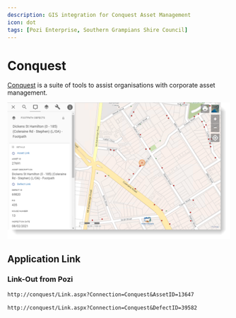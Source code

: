 ```yaml
---
description: GIS integration for Conquest Asset Management
icon: dot
tags: [Pozi Enterprise, Southern Grampians Shire Council]
---
```


# Conquest

[Conquest](https://www.conquest-solutions.com.au/) is a suite of tools to assist organisations with corporate asset management.

![](img/conquest-footpath-defect-linkout.png)

## Application Link

### Link-Out from Pozi

``` Asset Example
http://conquest/Link.aspx?Connection=Conquest&AssetID=13647
```

``` Defect Example
http://conquest/Link.aspx?Connection=Conquest&DefectID=39582
```
